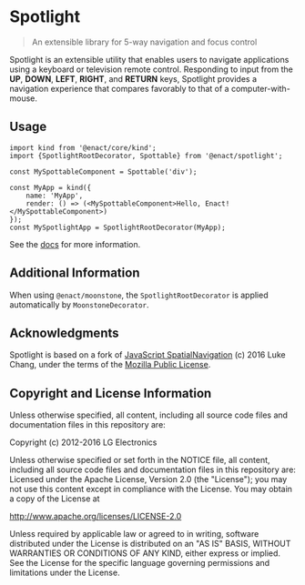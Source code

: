 # Spotlight

> An extensible library for 5-way navigation and focus control

Spotlight is an extensible utility that enables users to navigate
applications using a keyboard or television remote control.  Responding to input
from the **UP**, **DOWN**, **LEFT**, **RIGHT**, and **RETURN** keys, Spotlight
provides a navigation experience that compares favorably to that of a
computer-with-mouse.

## Usage

```
import kind from '@enact/core/kind';
import {SpotlightRootDecorator, Spottable} from '@enact/spotlight';

const MySpottableComponent = Spottable('div');

const MyApp = kind({
    name: 'MyApp',
    render: () => (<MySpottableComponent>Hello, Enact!</MySpottableComponent>)
});
const MySpotlightApp = SpotlightRootDecorator(MyApp);
```

See the [docs](docs/) for more information.

## Additional Information

When using `@enact/moonstone`, the `SpotlightRootDecorator` is applied automatically by
`MoonstoneDecorator`.

## Acknowledgments

Spotlight is based on a fork of [JavaScript SpatialNavigation](https://github.com/luke-chang/js-spatial-navigation)
(c) 2016 Luke Chang, under the terms of the [Mozilla Public License](https://www.mozilla.org/en-US/MPL/2.0/).

## Copyright and License Information

Unless otherwise specified, all content, including all source code files and
documentation files in this repository are:

Copyright (c) 2012-2016 LG Electronics

Unless otherwise specified or set forth in the NOTICE file, all content,
including all source code files and documentation files in this repository are:
Licensed under the Apache License, Version 2.0 (the "License");
you may not use this content except in compliance with the License.
You may obtain a copy of the License at

http://www.apache.org/licenses/LICENSE-2.0

Unless required by applicable law or agreed to in writing, software
distributed under the License is distributed on an "AS IS" BASIS,
WITHOUT WARRANTIES OR CONDITIONS OF ANY KIND, either express or implied.
See the License for the specific language governing permissions and
limitations under the License.
